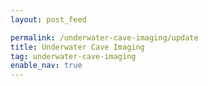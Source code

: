 ```yaml
---
layout: post_feed

permalink: /underwater-cave-imaging/update
title: Underwater Cave Imaging
tag: underwater-cave-imaging
enable_nav: true
---
```


